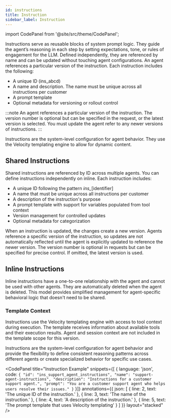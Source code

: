 ```yaml
---
id: instructions
title: Instruction
sidebar_label: Instruction
---
```


import CodePanel from '@site/src/theme/CodePanel';

Instructions serve as reusable blocks of system prompt logic. They guide the 
agent’s reasoning in each step by setting expectations, tone, or rules of 
engagement for the LLM. Defined independently, they are referenced by name and 
can be updated without touching agent configurations. An agent references a 
particular version of the instruction. Each instruction includes the following:

* A unique ID (ins_abcd)
* A name and description. The name must be unique across all instructions per customer
* A prompt template
* Optional metadata for versioning or rollout control

:::note
An agent references a particular version of the instruction. The version 
number is optional but can be specified in the request, or the latest version 
is selected. You must update the agent refer to any newer versions of 
instructions.
:::

Instructions are the system-level configuration for agent behavior. They use 
the Velocity templating engine to allow for dynamic content.

## Shared Instructions

Shared instructions are referenced by ID across multiple agents. You can 
define instructions independently on inline. Each instruction includes:

* A unique ID following the pattern *ins_*[identifier]
* A name that must be unique across all instructions per customer
* A description of the instruction's purpose
* A prompt template with support for variables populated from tool context
* Version management for controlled updates
* Optional metadata for categorization

When an instruction is updated, the changes create a new version. Agents 
reference a specific version of the instruction, so updates are not 
automatically reflected until the agent is explicitly updated to reference the 
newer version. The version number is optional in requests but can be specified 
for precise control. If omitted, the latest version is used.

## Inline Instructions

Inline instructions have a one-to-one relationship with the agent and cannot 
be used with other agents. They are automatically deleted when the agent is 
deleted. This model provides simplified management for agent-specific 
behavioral logic that doesn't need to be shared.

### Template Context

Instructions use the Velocity templating engine with access to tool 
context during execution. The template receives information about available 
tools and their execution results. Agent and session context are not included 
in the template scope for this version.

Instructions are the system-level configuration for agent behavior and provide 
the flexibility to define consistent reasoning patterns across different 
agents or create specialized behavior for specific use cases.

<CodePanel
  title="Instruction Example"
  snippets={[
    {
      language: 'json',
      code: `{
   "id": "ins_support_agent_instructions",
   "name": "support-agent-instructions",
   "description": "Instructions for a customer support agent.",
   "prompt": "You are a customer support agent who helps users resolve their issues."
}`
    }]}
  annotations={{
    json: [
      { line: 2, text: 'The unique ID of the instruction.' },
      { line: 3, text: 'The name of the instruction.' },
      { line: 4, text: 'A description of the instruction.' },
      { line: 5, text: 'The prompt template that uses Velocity templating' }
    ]
  }}
  layout="stacked"
/>
